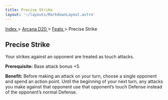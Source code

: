 ```yaml
---
title: Precise Strike
layout: '~/layouts/MarkdownLayout.astro'
---
```


[ Index ](/) > [ Arcana D20 ](/arcana.d20.srd) > [ Feats ](/arcana.d20.srd/feats) > Precise Strike

##  Precise Strike

Your strikes against an opponent are treated as touch attacks.

**Prerequisite:** Base attack bonus +5.

**Benefit:** Before making an attack on your turn, choose a single opponent
and spend an action point. Until the beginning of your next turn, any attacks
you make against that opponent use that opponent’s touch Defense instead of
the opponent’s normal Defense.

